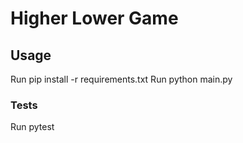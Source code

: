 # Higher Lower Game #

## Usage ##

Run pip install -r requirements.txt
Run python main.py

### Tests ###

Run pytest
